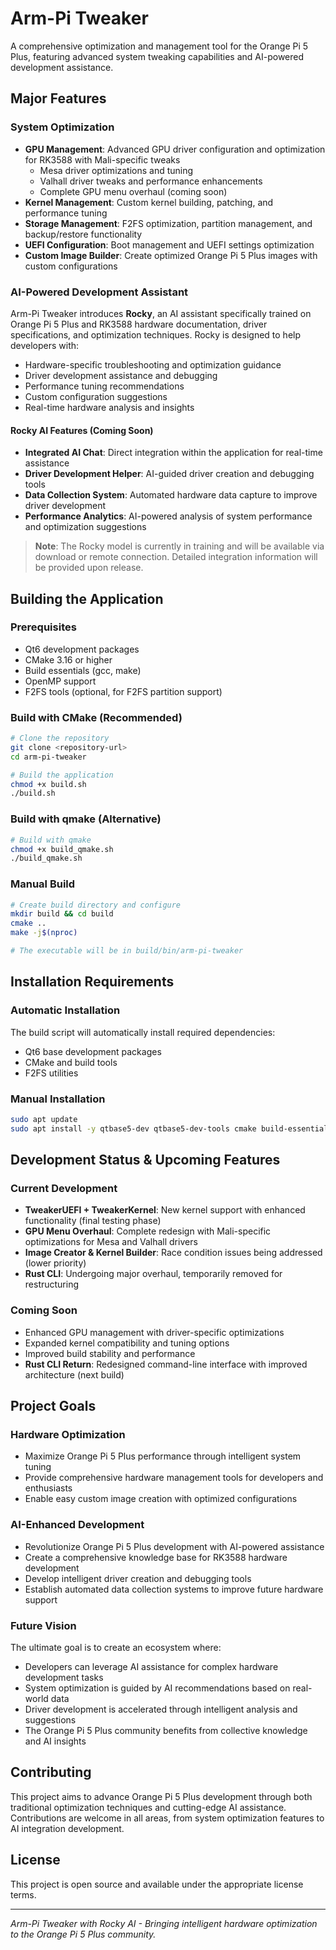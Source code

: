 # Arm-Pi Tweaker

A comprehensive optimization and management tool for the Orange Pi 5 Plus, featuring advanced system tweaking capabilities and AI-powered development assistance.

## Major Features

### System Optimization
- **GPU Management**: Advanced GPU driver configuration and optimization for RK3588 with Mali-specific tweaks
  - Mesa driver optimizations and tuning
  - Valhall driver tweaks and performance enhancements
  - Complete GPU menu overhaul (coming soon)
- **Kernel Management**: Custom kernel building, patching, and performance tuning
- **Storage Management**: F2FS optimization, partition management, and backup/restore functionality
- **UEFI Configuration**: Boot management and UEFI settings optimization
- **Custom Image Builder**: Create optimized Orange Pi 5 Plus images with custom configurations

### AI-Powered Development Assistant
Arm-Pi Tweaker introduces **Rocky**, an AI assistant specifically trained on Orange Pi 5 Plus and RK3588 hardware documentation, driver specifications, and optimization techniques. Rocky is designed to help developers with:

- Hardware-specific troubleshooting and optimization guidance
- Driver development assistance and debugging
- Performance tuning recommendations
- Custom configuration suggestions
- Real-time hardware analysis and insights

#### Rocky AI Features (Coming Soon)
- **Integrated AI Chat**: Direct integration within the application for real-time assistance
- **Driver Development Helper**: AI-guided driver creation and debugging tools
- **Data Collection System**: Automated hardware data capture to improve driver development
- **Performance Analytics**: AI-powered analysis of system performance and optimization suggestions

> **Note**: The Rocky model is currently in training and will be available via download or remote connection. Detailed integration information will be provided upon release.

## Building the Application

### Prerequisites
- Qt6 development packages
- CMake 3.16 or higher
- Build essentials (gcc, make)
- OpenMP support
- F2FS tools (optional, for F2FS partition support)

### Build with CMake (Recommended)
```bash
# Clone the repository
git clone <repository-url>
cd arm-pi-tweaker

# Build the application
chmod +x build.sh
./build.sh
```

### Build with qmake (Alternative)
```bash
# Build with qmake
chmod +x build_qmake.sh
./build_qmake.sh
```

### Manual Build
```bash
# Create build directory and configure
mkdir build && cd build
cmake ..
make -j$(nproc)

# The executable will be in build/bin/arm-pi-tweaker
```

## Installation Requirements

### Automatic Installation
The build script will automatically install required dependencies:
- Qt6 base development packages
- CMake and build tools
- F2FS utilities

### Manual Installation
```bash
sudo apt update
sudo apt install -y qtbase5-dev qtbase5-dev-tools cmake build-essential f2fs-tools
```

## Development Status & Upcoming Features

### Current Development
- **TweakerUEFI + TweakerKernel**: New kernel support with enhanced functionality (final testing phase)
- **GPU Menu Overhaul**: Complete redesign with Mali-specific optimizations for Mesa and Valhall drivers
- **Image Creator & Kernel Builder**: Race condition issues being addressed (lower priority)
- **Rust CLI**: Undergoing major overhaul, temporarily removed for restructuring

### Coming Soon
- Enhanced GPU management with driver-specific optimizations
- Expanded kernel compatibility and tuning options
- Improved build stability and performance
- **Rust CLI Return**: Redesigned command-line interface with improved architecture (next build)

## Project Goals

### Hardware Optimization
- Maximize Orange Pi 5 Plus performance through intelligent system tuning
- Provide comprehensive hardware management tools for developers and enthusiasts
- Enable easy custom image creation with optimized configurations

### AI-Enhanced Development
- Revolutionize Orange Pi 5 Plus development with AI-powered assistance
- Create a comprehensive knowledge base for RK3588 hardware development
- Develop intelligent driver creation and debugging tools
- Establish automated data collection systems to improve future hardware support

### Future Vision
The ultimate goal is to create an ecosystem where:
- Developers can leverage AI assistance for complex hardware development tasks
- System optimization is guided by AI recommendations based on real-world data
- Driver development is accelerated through intelligent analysis and suggestions
- The Orange Pi 5 Plus community benefits from collective knowledge and AI insights

## Contributing

This project aims to advance Orange Pi 5 Plus development through both traditional optimization techniques and cutting-edge AI assistance. Contributions are welcome in all areas, from system optimization features to AI integration development.

## License

This project is open source and available under the appropriate license terms.

---

*Arm-Pi Tweaker with Rocky AI - Bringing intelligent hardware optimization to the Orange Pi 5 Plus community.*